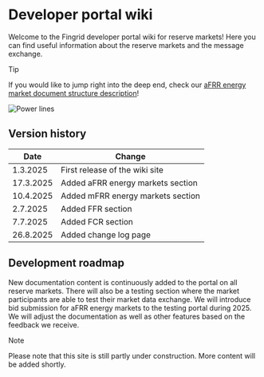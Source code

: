# Developer portal wiki
Welcome to the Fingrid developer portal wiki for reserve markets!
Here you can find useful information about the reserve markets and the message exchange. 

> [!TIP]
> 
> If you would like to jump right into the deep end, check our [aFRR energy market document structure description](aFRR_E/document_structure.md)!

![Power lines](./img/Fingrid_110515_MI-0370_hires.jpg)


## Version history
| Date  | Change |
| ------------- | ------------- |
| 1.3.2025  | First release of the wiki site  |
| 17.3.2025 | Added aFRR energy markets section |
| 10.4.2025 | Added mFRR energy markets section |
| 2.7.2025 | Added FFR section |
| 7.7.2025 | Added FCR section |
| 26.8.2025 | Added change log page |

## Development roadmap
New documentation content is continuously added to the portal on all reserve markets. There will also be a testing section where the market participants are able to test their market data exchange. We will introduce bid submission for aFRR energy markets to the testing portal during 2025. We will adjust the documentation as well as other features based on the feedback we receive. 

> [!NOTE]
>
> Please note that this site is still partly under construction. More content will be added shortly. 
